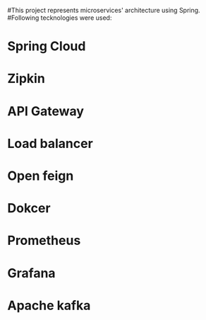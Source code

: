 #This project represents microservices' architecture using Spring.
#Following tecknologies were used:
# Spring Cloud
# Zipkin
# API Gateway
# Load balancer
# Open feign 
# Dokcer
# Prometheus
# Grafana
# Apache kafka
